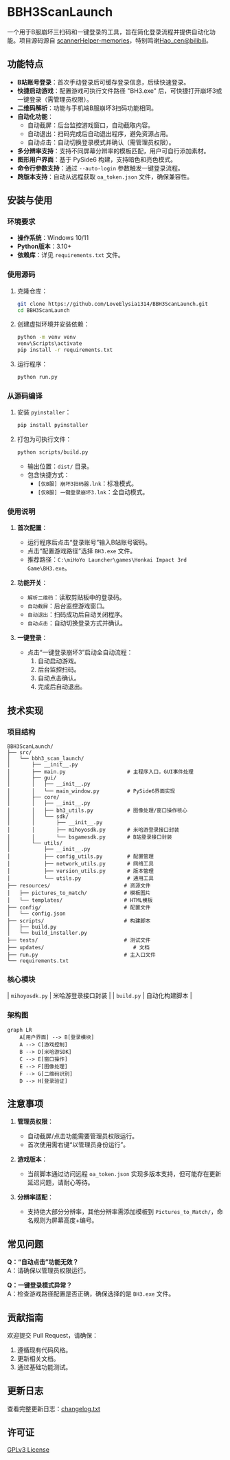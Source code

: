 # BBH3ScanLaunch
一个用于B服崩坏三扫码和一键登录的工具，旨在简化登录流程并提供自动化功能。项目源码源自 [scannerHelper-memories](https://github.com/HonkaiScanner/scannerHelper-memories)，特别鸣谢[Hao_cen@bilibili](https://space.bilibili.com/269140934?spm_id_from=333.1387)。

## 功能特点
- **B站账号登录**：首次手动登录后可缓存登录信息，后续快速登录。
- **快捷启动游戏**：配置游戏可执行文件路径 "BH3.exe" 后，可快捷打开崩坏3或一键登录（需管理员权限）。
- **二维码解析**：功能与手机端B服崩坏3扫码功能相同。
- **自动化功能**：
  - 自动截屏：后台监控游戏窗口，自动截取内容。
  - 自动退出：扫码完成后自动退出程序，避免资源占用。
  - 自动点击：自动切换登录模式并确认（需管理员权限）。
- **多分辨率支持**：支持不同屏幕分辨率的模板匹配，用户可自行添加素材。
- **图形用户界面**：基于 PySide6 构建，支持暗色和亮色模式。
- **命令行参数支持**：通过 `--auto-login` 参数触发一键登录流程。
- **跨版本支持**：自动从远程获取 `oa_token.json` 文件，确保兼容性。

## 安装与使用

### 环境要求
- **操作系统**：Windows 10/11
- **Python版本**：3.10+
- **依赖库**：详见 `requirements.txt` 文件。

### 使用源码
1. 克隆仓库：
   ```bash
   git clone https://github.com/LoveElysia1314/BBH3ScanLaunch.git
   cd BBH3ScanLaunch
   ```
2. 创建虚拟环境并安装依赖：
   ```bash
   python -m venv venv
   venv\Scripts\activate
   pip install -r requirements.txt
   ```
3. 运行程序：
   ```bash
   python run.py
   ```

### 从源码编译
1. 安装 `pyinstaller`：
   ```bash
   pip install pyinstaller
   ```
2. 打包为可执行文件：
   ```bash
   python scripts/build.py
   ```
   - 输出位置：`dist/` 目录。
   - 包含快捷方式：
     - `[仅B服] 崩坏3扫码器.lnk`：标准模式。
     - `[仅B服] 一键登录崩坏3.lnk`：全自动模式。

### 使用说明
1. **首次配置**：
   - 运行程序后点击“登录账号”输入B站账号密码。
   - 点击“配置游戏路径”选择 `BH3.exe` 文件。
   - 推荐路径：`C:\miHoYo Launcher\games\Honkai Impact 3rd Game\BH3.exe`。

2. **功能开关**：
   - `解析二维码`：读取剪贴板中的登录码。
   - `自动截屏`：后台监控游戏窗口。
   - `自动退出`：扫码成功后自动关闭程序。
   - `自动点击`：自动切换登录方式并确认。

3. **一键登录**：
   - 点击“一键登录崩坏3”启动全自动流程：
     1. 自动启动游戏。
     2. 后台监控扫码。
     3. 自动点击确认。
     4. 完成后自动退出。

## 技术实现
### 项目结构
```
BBH3ScanLaunch/
├── src/
│   └── bbh3_scan_launch/
│       ├── __init__.py
│       ├── main.py                    # 主程序入口，GUI事件处理
│       ├── gui/
│       │   ├── __init__.py
│       │   └── main_window.py         # PySide6界面实现
│       ├── core/
│       │   ├── __init__.py
│       │   ├── bh3_utils.py           # 图像处理/窗口操作核心
│       │   └── sdk/
│       │       ├── __init__.py
│       │       ├── mihoyosdk.py       # 米哈游登录接口封装
│       │       └── bsgamesdk.py       # B站登录接口封装
│       └── utils/
│           ├── __init__.py
│           ├── config_utils.py        # 配置管理
│           ├── network_utils.py       # 网络工具
│           ├── version_utils.py       # 版本管理
│           └── utils.py               # 通用工具
├── resources/                        # 资源文件
│   ├── pictures_to_match/            # 模板图片
│   └── templates/                    # HTML模板
├── config/                           # 配置文件
│   └── config.json
├── scripts/                          # 构建脚本
│   ├── build.py
│   └── build_installer.py
├── tests/                            # 测试文件
├── updates/                             # 文档
├── run.py                            # 主入口文件
└── requirements.txt
```

### 核心模块
| `mihoyosdk.py` | 米哈游登录接口封装 |
| `build.py` | 自动化构建脚本 |

### 架构图
```mermaid
graph LR
    A[用户界面] --> B[登录模块]
    A --> C[游戏控制]
    B --> D[米哈游SDK]
    C --> E[窗口操作]
    E --> F[图像处理]
    F --> G[二维码识别]
    D --> H[登录验证]
```

## 注意事项
1. **管理员权限**：
   - 自动截屏/点击功能需要管理员权限运行。
   - 首次使用需右键“以管理员身份运行”。

2. **游戏版本**：
   - 当前脚本通过访问远程 `oa_token.json` 实现多版本支持，但可能存在更新延迟问题，请耐心等待。

3. **分辨率适配**：
   - 支持绝大部分分辨率，其他分辨率需添加模板到 `Pictures_to_Match/`，命名规则为屏幕高度+编号。

## 常见问题
**Q：“自动点击”功能无效？**  
A：请确保以管理员权限运行。

**Q：一键登录模式异常？**  
A：检查游戏路径配置是否正确，确保选择的是 `BH3.exe` 文件。

## 贡献指南
欢迎提交 Pull Request，请确保：
1. 遵循现有代码风格。
2. 更新相关文档。
3. 通过基础功能测试。

## 更新日志
查看完整更新日志：[changelog.txt](./updates/changelog.txt)

## 许可证
[GPLv3 License](./LICENSE)
